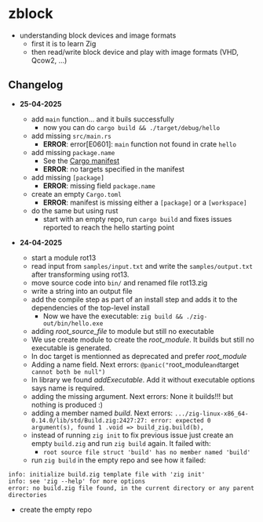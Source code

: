 # zblock

- understanding block devices and image formats
  - first it is to learn Zig
  - then read/write block device and play with image formats (VHD, Qcow2, ...)

## Changelog

- **25-04-2025**
  - add `main` function... and it buils successfully
    - now you can do `cargo build && ./target/debug/hello`
  - add missing `src/main.rs`
    - **ERROR**: error[E0601]: `main` function not found in crate `hello`
  - add missing `package.name`
    - See the [Cargo manifest](https://doc.rust-lang.org/cargo/reference/manifest.html)
    - **ERROR**: no targets specified in the manifest
  - add missing `[package]`
    - **ERROR**: missing field `package.name`
  - create an empty `Cargo.toml`
    - **ERROR**: manifest is missing either a `[package]` or a `[workspace]`
  - do the same but using rust
    - start with an empty repo, run `cargo build` and fixes issues reported to reach the hello starting point

- **24-04-2025**
  - start a module rot13
  - read input from `samples/input.txt` and write the `samples/output.txt`
    after transforming using rot13.
  - move source code into `bin/` and renamed file rot13.zig
  - write a string into an output file
  - add the compile step as part of an install step and adds it to the dependencies of the top-level install
    - Now we have the executable: `zig build && ./zig-out/bin/hello.exe` 
  - adding *root_source_file* to module but still no executable
  - We use create module to create the *root_module*. It builds but still no executable is generated.
  - In doc target is mentionned as deprecated and prefer *root_module*
  - Adding a name field. Next errors: `@panic("`root_module` and `target` cannot both be null")`
  - In library we found *addExecutable*. Add it without executable options says name is required.
  - adding the missing argument. Next errors: None it builds!!! but nothing is produced :)
  - adding a member named *build*. Next errors: `.../zig-linux-x86_64-0.14.0/lib/std/Build.zig:2427:27: error: expected 0 argument(s), found 1
        .void => build_zig.build(b),`
  - instead of running `zig init` to fix previous issue just create an empty `build.zig`
    and run `zig build` again. It failed with:
    - `root source file struct 'build' has no member named 'build'`
  - run `zig build` in the empty repo and see how it failed:
```
info: initialize build.zig template file with 'zig init'
info: see 'zig --help' for more options
error: no build.zig file found, in the current directory or any parent directories
```
  - create the empty repo
